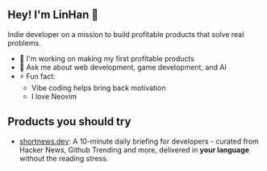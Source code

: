 ## Hey! I'm LinHan 👋

Indie developer on a mission to build profitable products that solve real problems.

- 🚀 I'm working on making my first profitable products
- 💬 Ask me about web development, game development, and AI
- ⚡ Fun fact:
  - Vibe coding helps bring back motivation
  - I love Neovim

## Products you should try

- [shortnews.dev](https://shortnews.dev): A 10-minute daily briefing for developers - curated from Hacker News, Github Trending and more, delivered in **your language** without the reading stress.

